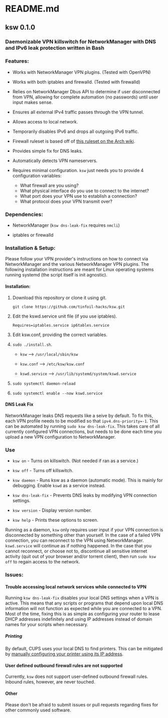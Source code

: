 # README.md

## ksw 0.1.0 

### Daemonizable VPN killswitch for NetworkManager with DNS and IPv6 leak protection written in Bash

### Features:

- Works with NetworkManager VPN plugins. (Tested with OpenVPN)

- Works with both iptables and firewalld. (Tested with firewalld)

- Relies on NetworkManager Dbus API to determine if user disconnected from VPN, allowing for complete automation (no passwords) until user input makes sense.

- Ensures all external IPv4 traffic passes through the VPN tunnel. 

- Allows access to local network.

- Temporarily disables IPv6 and drops all outgoing IPv6 traffic.

- Firewall ruleset is based off of [this ruleset on the Arch wiki](https://wiki.archlinux.org/index.php/Private_Internet_Access#Internet_%22kill_switch%22).

- Provides simple fix for DNS leaks.

- Automatically detects VPN nameservers.

- Requires minimal configuration. `ksw` just needs you to provide 4 configuration variables: 
  - What firewall are you using? 
  - What physical interface do you use to connect to the internet? 
  - What port does your VPN use to establish a connection?
  - What protocol does your VPN transmit over?

### Dependencies:

- NetworkManager (`ksw dns-leak-fix` requires `nmcli`)

- iptables or firewalld

### Installation & Setup:

Please follow your VPN provider's instructions on how to connect
via NetworkManager and the various NetworkManager VPN plugins. 
The following installation instructions are meant for Linux 
operating systems running systemd (the script itself is init 
agnostic).

#### Installation:

1. Download this repository or clone it using git.

   `git clone https://github.com/tinfoil-hacks/ksw.git`

2. Edit the kswd.service unit file (if you use iptables).
   
   ```
   Requires=iptables.service ip6tables.service
   ```

3. Edit ksw.conf, providing the correct variables.

4. `sudo ./install.sh`.

    - `ksw` --> `/usr/local/sbin/ksw`

    - `ksw.conf` --> `/etc/ksw/ksw.conf`

    - `kswd.service` --> `/usr/lib/systemd/system/kswd.service`

5. `sudo systemctl daemon-reload`

6. `sudo systemctl enable --now kswd.service`

#### DNS Leak Fix

NetworkManager leaks DNS requests like a seive by default. To fix 
this, each VPN profile needs to be modified so that 
`ipv4.dns-priority=-1`. This can be automated by running 
`sudo ksw dns-leak-fix`. This takes care of all currently 
configured VPN connections, but needs to be done each time you 
upload a new VPN configuration to NetworkManager.

### Use

- `ksw on` - Turns on killswitch. (Not needed if ran as a service.)

- `ksw off` - Turns off killswitch. 

- `ksw daemon` - Runs ksw as a daemon (automatic mode). This is mainly for debugging. Enable `kswd` as a service instead.

- `ksw dns-leak-fix` - Prevents DNS leaks by modifying VPN connection settings. 

- `ksw version` - Display version number.

- `ksw help` - Prints these options to screen.

Running as a daemon, `ksw` only requires user input if your VPN 
connection is disconnected by something other than yourself. In the 
case of a failed VPN connection, you can reconnect to the VPN using 
NetworkManager. `kswd.service` will continue as if nothing happened. 
In the case that you cannot reconnect, or choose not to, discontinue 
all sensitive internet activity (quit out of your browser and/or 
torrent client), then run `sudo ksw off` to regain access to the 
network. 

### Issues:

#### Trouble accessing local network services while connected to VPN

Running `ksw dns-leak-fix` disables your local DNS settings when a 
VPN is active. This means that any scripts or programs that depend 
upon local DNS information will not function as expected while you 
are connected to a VPN. Most of the time, fixing this is as simple 
as configuring your router to lease DHCP addresses indefinitely and 
using IP addresses instead of domain names for your scripts when 
necessary.

##### Printing

By default, CUPS uses your local DNS to find printers. This can be 
mitigated by [manually configuring your printer using its IP 
address](https://www.cups.org/doc/network.html). 

#### User defined outbound firewall rules are not supported

Currently, `ksw` does not support user-defined outbound firewall 
rules. Inbound rules, however, are never touched. 

#### Other

Please don't be afraid to submit issues or pull requests regarding 
fixes for other commonly used software.
